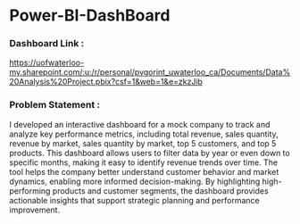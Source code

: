 # Power-BI-DashBoard

### Dashboard Link : 
https://uofwaterloo-my.sharepoint.com/:u:/r/personal/pvgorint_uwaterloo_ca/Documents/Data%20Analysis%20Project.pbix?csf=1&web=1&e=zkzJib

### Problem Statement : 
I developed an interactive dashboard for a mock company to track and analyze key performance metrics, including total revenue, sales quantity, revenue by market, sales quantity by market, top 5 customers, and top 5 products. This dashboard allows users to filter data by year or even down to specific months, making it easy to identify revenue trends over time. The tool helps the company better understand customer behavior and market dynamics, enabling more informed decision-making. By highlighting high-performing products and customer segments, the dashboard provides actionable insights that support strategic planning and performance improvement.

